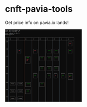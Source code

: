 # cnft-pavia-tools

Get price info on pavia.io lands!

<img src="https://github.com/adaman81/cnft-pavia-tools/blob/master/pavia.PNG" width="50%"/>
